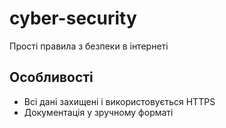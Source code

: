 # cyber-security
Прості правила з безпеки в інтернеті
## Особливості
- Всі дані захищені і використовується HTTPS
- Документація у зручному форматі